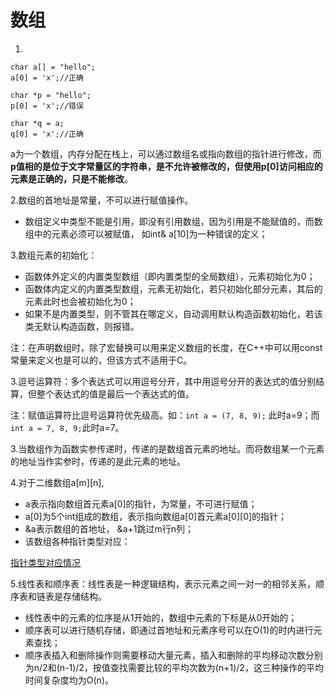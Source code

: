 # 数组

1.

    char a[] = "hello";
    a[0] = 'x';//正确
    
    char *p = "hello";
    p[0] = 'x';//错误
    
    char *q = a;
    q[0] = 'x';//正确

a为一个数组，内存分配在栈上，可以通过数组名或指向数组的指针进行修改，而**p值相的是位于文字常量区的字符串，是不允许被修改的，但使用p[0]访问相应的元素是正确的，只是不能修改**。

2.数组的首地址是常量，不可以进行赋值操作。

- 数组定义中类型不能是引用，即没有引用数组，因为引用是不能赋值的，而数组中的元素必须可以被赋值， 如int& a[10]为一种错误的定义；

3.数组元素的初始化：

- 函数体外定义的内置类型数组（即内置类型的全局数组），元素初始化为0；
- 函数体内定义的内置类型数组，元素无初始化，若只初始化部分元素，其后的元素此时也会被初始化为0；
- 如果不是内置类型，则不管其在哪定义，自动调用默认构造函数初始化，若该类无默认构造函数，则报错。

注：在声明数组时，除了宏替换可以用来定义数组的长度，在C++中可以用const常量来定义也是可以的，但该方式不适用于C。

3.逗号运算符：多个表达式可以用逗号分开，其中用逗号分开的表达式的值分别结算，但整个表达式的值是最后一个表达式的值。

注：赋值运算符比逗号运算符优先级高。如：`int a = (7, 8, 9);` 此时a=9；而`int a = 7, 8, 9;`此时a=7。

3.当数组作为函数实参传递时，传递的是数组首元素的地址。而将数组某一个元素的地址当作实参时，传递的是此元素的地址。

4.对于二维数组a[m][n], 

- a表示指向数组首元素a[0]的指针，为常量，不可进行赋值；
- a[0]为5个int组成的数组，表示指向数组a[0]首元素a[0][0]的指针；
- &a表示数组的首地址， &a+1跳过m行n列；
- 该数组各种指针类型对应：

[指针类型对应情况](https://www.notion.so/6073bd9a3ae042f495dfd8d6bdd009e1)

5.线性表和顺序表：线性表是一种逻辑结构，表示元素之间一对一的相邻关系，顺序表和链表是存储结构。

- 线性表中的元素的位序是从1开始的，数组中元素的下标是从0开始的；
- 顺序表可以进行随机存储，即通过首地址和元素序号可以在O(1)的时内进行元素查找；
- 顺序表插入和删除操作则需要移动大量元素，插入和删除的平均移动次数分别为n/2和(n-1)/2，按值查找需要比较的平均次数为(n+1)/2，这三种操作的平均时间复杂度均为O(n)。